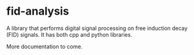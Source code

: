 fid-analysis
============

A library that performs digital signal processing on free induction decay (FID) signals.  It has both cpp and python libraries.

More documentation to come.
